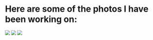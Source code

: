 # Here are some of the photos I have been working on:
<img src="images/IMG_1966.jpg"/>
<img src="images/IMG_2996.jpg"/>
<img src="images/IMG_2998.jpg"/>
<img src=""/>
<img src=""/>
<img src=""/>
<img src=""/>
<img src=""/>
